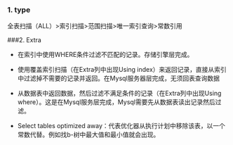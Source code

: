 
### 1. type
全表扫描（ALL）>索引扫描>范围扫描>唯一索引查询>常数引用

###2. Extra
- 在索引中使用WHERE条件过滤不匹配的记录。存储引擎层完成。
- 使用覆盖索引扫描（在Extra列中出现Using index）来返回记录，直接从索引中过滤掉不需要的记录并返回。在Mysql服务器层完成，无须回表查询数据
- 从数据表中返回数据，然后过滤不满足条件的记录（在Extra列中出现Using where）。这是在Mysql服务层完成，Mysql需要先从数据表读出记录然后过滤。

-  Select tables optimized away：代表优化器从执行计划中移除该表，以一个常数代替。例如找b-树中最大值和最小值就会出现。

